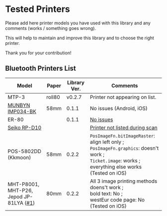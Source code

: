 # Tested Printers
Please add here printer models you have used with this library and any comments (works / something goes wrong).

This will help to maintain and improve this library and to choose the right printer.

Thank you for your contribution!

## Bluetooth Printers List
| Model | Paper | Library Ver. | Comments |
|---|---|---|---|
| MTP-3 | roll80 | v0.2.7 | Printer not appearing on list. |
| [MUNBYN IMP034-BK](https://images-na.ssl-images-amazon.com/images/I/514cEfTx%2BtL._SL1000_.jpg) | 58mm | 0.1.1 | No issues (Android, iOS) |
| ER-80 |  | 0.1.1 | [No issues](https://github.com/andrey-ushakov/esc_pos_bluetooth/issues/1#issuecomment-597723277) |
| [Seiko RP-D10](https://www.sii.co.jp/sps/eg/product/unit/rpd_series.html) | | | [Printer not listed during scan](https://github.com/andrey-ushakov/esc_pos_printer/issues/48) |
|POS-5802DD (Kkmoon)|58mm|0.2.2|`PosImageFn.bitImageRaster`: align left only ;<br> `PosImageFn.graphics`: doesn't work ;<br> `Ticket.image`: works ;<br> everything else works (Tested on iOS) |
| MHT-P8001, MHT-P26, Jepod JP-81LYA ([#1](https://github.com/andrey-ushakov/esc_pos_bluetooth/issues/1#issuecomment-597723277)) |80mm|0.2.2|All 3 image printing methods doens't work ; <br>bold text: No ; <br>westEur code page: No (Tested on iOS) |
